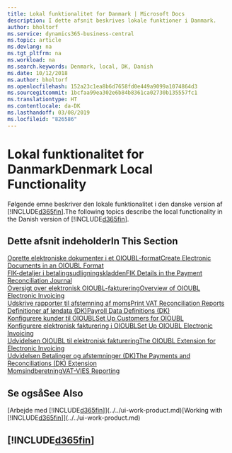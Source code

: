 ```yaml
---
title: Lokal funktionalitet for Danmark | Microsoft Docs
description: I dette afsnit beskrives lokale funktioner i Danmark.
author: bholtorf
ms.service: dynamics365-business-central
ms.topic: article
ms.devlang: na
ms.tgt_pltfrm: na
ms.workload: na
ms.search.keywords: Denmark, local, DK, Danish
ms.date: 10/12/2018
ms.author: bholtorf
ms.openlocfilehash: 152a23c1ea8b6d7658fd0e449a9099a1074864d3
ms.sourcegitcommit: 1bcfaa99ea302e6b84b8361ca02730b135557fc1
ms.translationtype: HT
ms.contentlocale: da-DK
ms.lasthandoff: 03/08/2019
ms.locfileid: "826586"
---
```

# <a name="denmark-local-functionality"></a><span data-ttu-id="52e3d-103">Lokal funktionalitet for Danmark</span><span class="sxs-lookup"><span data-stu-id="52e3d-103">Denmark Local Functionality</span></span>
<span data-ttu-id="52e3d-104">Følgende emne beskriver den lokale funktionalitet i den danske version af [!INCLUDE[d365fin](../../includes/d365fin_md.md)].</span><span class="sxs-lookup"><span data-stu-id="52e3d-104">The following topics describe the local functionality in the Danish version of [!INCLUDE[d365fin](../../includes/d365fin_md.md)].</span></span>  

## <a name="in-this-section"></a><span data-ttu-id="52e3d-105">Dette afsnit indeholder</span><span class="sxs-lookup"><span data-stu-id="52e3d-105">In This Section</span></span>  
[<span data-ttu-id="52e3d-106">Oprette elektroniske dokumenter i et OIOUBL-format</span><span class="sxs-lookup"><span data-stu-id="52e3d-106">Create Electronic Documents in an OIOUBL Format</span></span>](how-to-create-electronic-documents-by-using-oioubl.md)  
[<span data-ttu-id="52e3d-107">FIK-detaljer i betalingsudligningskladden</span><span class="sxs-lookup"><span data-stu-id="52e3d-107">FIK Details in the Payment Reconciliation Journal</span></span>](fik-details-in-the-payment-reconciliation-journal.md)  
[<span data-ttu-id="52e3d-108">Oversigt over elektronisk OIOUBL-fakturering</span><span class="sxs-lookup"><span data-stu-id="52e3d-108">Overview of OIOUBL Electronic Invoicing</span></span>](oioubl-electronic-invoicing-overview.md)  
[<span data-ttu-id="52e3d-109">Udskrive rapporter til afstemning af moms</span><span class="sxs-lookup"><span data-stu-id="52e3d-109">Print VAT Reconciliation Reports</span></span>](how-to-print-vat-reconciliation-reports.md)  
[<span data-ttu-id="52e3d-110">Definitioner af løndata (DK)</span><span class="sxs-lookup"><span data-stu-id="52e3d-110">Payroll Data Definitions (DK)</span></span>](ui-extensions-payroll-data-definitions-dk.md)  
[<span data-ttu-id="52e3d-111">Konfigurere kunder til OIOUBL</span><span class="sxs-lookup"><span data-stu-id="52e3d-111">Set Up Customers for OIOUBL</span></span>](how-to-set-up-customers-for-oioubl.md)  
[<span data-ttu-id="52e3d-112">Konfigurere elektronisk fakturering i OIOUBL</span><span class="sxs-lookup"><span data-stu-id="52e3d-112">Set Up OIOUBL Electronic Invoicing</span></span>](how-to-set-up-oioubl.md)  
[<span data-ttu-id="52e3d-113">Udvidelsen OIOUBL til elektronisk fakturering</span><span class="sxs-lookup"><span data-stu-id="52e3d-113">The OIOUBL Extension for Electronic Invoicing</span></span>](ui-extensions-oioubl.md)  
[<span data-ttu-id="52e3d-114">Udvidelsen Betalinger og afstemninger (DK)</span><span class="sxs-lookup"><span data-stu-id="52e3d-114">The Payments and Reconciliations (DK) Extension</span></span>](../../ui-extensions-payments-reconciliation-formats-dk.md)  
[<span data-ttu-id="52e3d-115">Momsindberetning</span><span class="sxs-lookup"><span data-stu-id="52e3d-115">VAT-VIES Reporting</span></span>](vat-vies-reporting.md)  

## <a name="see-also"></a><span data-ttu-id="52e3d-116">Se også</span><span class="sxs-lookup"><span data-stu-id="52e3d-116">See Also</span></span>
<span data-ttu-id="52e3d-117">[Arbejde med [!INCLUDE[d365fin](../../includes/d365fin_md.md)]](../../ui-work-product.md)</span><span class="sxs-lookup"><span data-stu-id="52e3d-117">[Working with [!INCLUDE[d365fin](../../includes/d365fin_md.md)]](../../ui-work-product.md)</span></span>   

## [!INCLUDE[d365fin](../../includes/free_trial_md.md)]  
